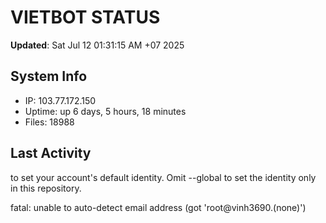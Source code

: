 # VIETBOT STATUS
**Updated**: Sat Jul 12 01:31:15 AM +07 2025

## System Info
- IP: 103.77.172.150
- Uptime: up 6 days, 5 hours, 18 minutes
- Files: 18988

## Last Activity

to set your account's default identity.
Omit --global to set the identity only in this repository.

fatal: unable to auto-detect email address (got 'root@vinh3690.(none)')
